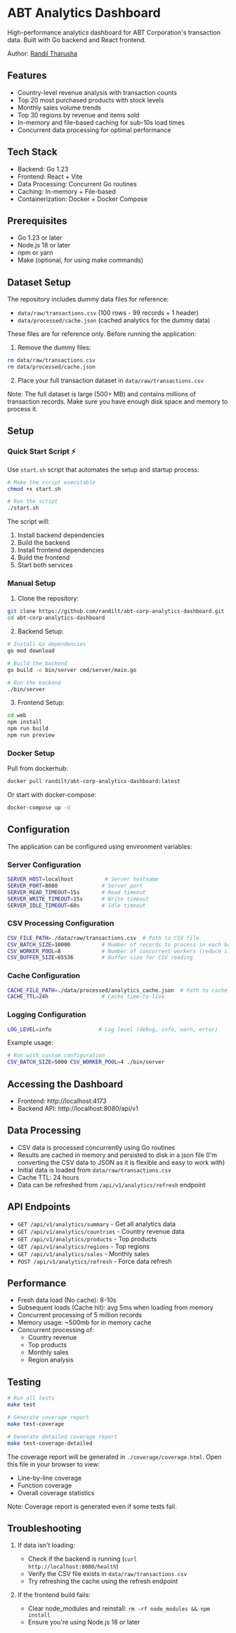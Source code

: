 # ABT Analytics Dashboard

High-performance analytics dashboard for ABT Corporation's transaction data. Built with Go backend and React frontend.

Author: [Randil Tharusha](https://randiltharusha.me)

## Features

- Country-level revenue analysis with transaction counts
- Top 20 most purchased products with stock levels
- Monthly sales volume trends
- Top 30 regions by revenue and items sold
- In-memory and file-based caching for sub-10s load times
- Concurrent data processing for optimal performance

## Tech Stack

- Backend: Go 1.23
- Frontend: React + Vite
- Data Processing: Concurrent Go routines
- Caching: In-memory + File-based
- Containerization: Docker + Docker Compose

## Prerequisites

- Go 1.23 or later
- Node.js 18 or later
- npm or yarn
- Make (optional, for using make commands)

## Dataset Setup

The repository includes dummy data files for reference:

- `data/raw/transactions.csv` (100 rows - 99 records + 1 header)
- `data/processed/cache.json` (cached analytics for the dummy data)

These files are for reference only. Before running the application:

1. Remove the dummy files:

```bash
rm data/raw/transactions.csv
rm data/processed/cache.json
```

2. Place your full transaction dataset in `data/raw/transactions.csv`

Note: The full dataset is large (500+ MB) and contains millions of transaction records. Make sure you have enough disk space and memory to process it.

## Setup

### Quick Start Script ⚡

Use `start.sh` script that automates the setup and startup process:

```bash
# Make the script executable
chmod +x start.sh

# Run the script
./start.sh
```

The script will:

1. Install backend dependencies
2. Build the backend
3. Install frontend dependencies
4. Build the frontend
5. Start both services

### Manual Setup

1. Clone the repository:

```bash
git clone https://github.com/randilt/abt-corp-analytics-dashboard.git
cd abt-corp-analytics-dashboard
```

2. Backend Setup:

```bash
# Install Go dependencies
go mod download

# Build the backend
go build -o bin/server cmd/server/main.go

# Run the backend
./bin/server
```

3. Frontend Setup:

```bash
cd web
npm install
npm run build
npm run preview
```

### Docker Setup

Pull from dockerhub:

```bash
docker pull randilt/abt-corp-analytics-dashboard:latest
```

Or start with docker-compose:

```bash
docker-compose up -d
```

## Configuration

The application can be configured using environment variables:

### Server Configuration

```bash
SERVER_HOST=localhost          # Server hostname
SERVER_PORT=8080              # Server port
SERVER_READ_TIMEOUT=15s       # Read timeout
SERVER_WRITE_TIMEOUT=15s      # Write timeout
SERVER_IDLE_TIMEOUT=60s       # Idle timeout
```

### CSV Processing Configuration

```bash
CSV_FILE_PATH=./data/raw/transactions.csv  # Path to CSV file
CSV_BATCH_SIZE=10000          # Number of records to process in each batch
CSV_WORKER_POOL=8             # Number of concurrent workers (reduce if high resource usage)
CSV_BUFFER_SIZE=65536         # Buffer size for CSV reading
```

### Cache Configuration

```bash
CACHE_FILE_PATH=./data/processed/analytics_cache.json  # Path to cache file
CACHE_TTL=24h                 # Cache time-to-live
```

### Logging Configuration

```bash
LOG_LEVEL=info               # Log level (debug, info, warn, error)
```

Example usage:

```bash
# Run with custom configuration
CSV_BATCH_SIZE=5000 CSV_WORKER_POOL=4 ./bin/server
```

## Accessing the Dashboard

- Frontend: http://localhost:4173
- Backend API: http://localhost:8080/api/v1

## Data Processing

- CSV data is processed concurrently using Go routines
- Results are cached in memory and persisted to disk in a json file (I'm converting the CSV data to JSON as it is flexible and easy to work with)
- Initial data is loaded from `data/raw/transactions.csv`
- Cache TTL: 24 hours
- Data can be refreshed from `/api/v1/analytics/refresh` endpoint

## API Endpoints

- `GET /api/v1/analytics/summary` - Get all analytics data
- `GET /api/v1/analytics/countries` - Country revenue data
- `GET /api/v1/analytics/products` - Top products
- `GET /api/v1/analytics/regions` - Top regions
- `GET /api/v1/analytics/sales` - Monthly sales
- `POST /api/v1/analytics/refresh` - Force data refresh

## Performance

- Fresh data load (No cache): 8-10s
- Subsequent loads (Cache hit): avg 5ms when loading from memory
- Concurrent processing of 5 million records
- Memory usage: ~500mb for in memory cache
- Concurrent processing of:
  - Country revenue
  - Top products
  - Monthly sales
  - Region analysis

## Testing

```bash
# Run all tests
make test

# Generate coverage report
make test-coverage

# Generate detailed coverage report
make test-coverage-detailed
```

The coverage report will be generated in `./coverage/coverage.html`. Open this file in your browser to view:

- Line-by-line coverage
- Function coverage
- Overall coverage statistics

Note: Coverage report is generated even if some tests fail.

## Troubleshooting

1. If data isn't loading:

   - Check if the backend is running (`curl http://localhost:8080/health`)
   - Verify the CSV file exists in `data/raw/transactions.csv`
   - Try refreshing the cache using the refresh endpoint

2. If the frontend build fails:
   - Clear node_modules and reinstall: `rm -rf node_modules && npm install`
   - Ensure you're using Node.js 18 or later

